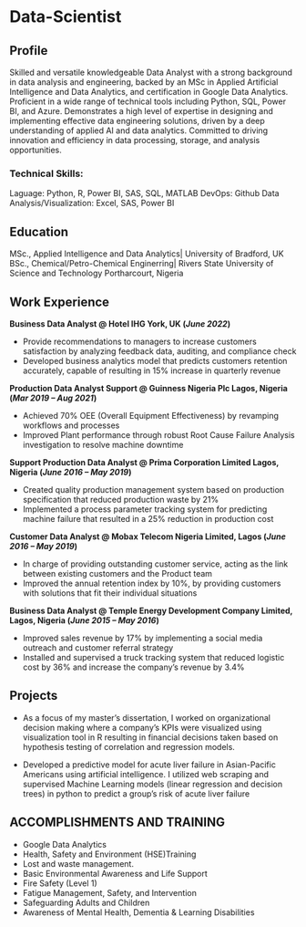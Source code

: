 # Data-Scientist

## Profile
Skilled and versatile knowledgeable Data Analyst with a strong background in data analysis and engineering, backed by an MSc in Applied Artificial Intelligence and Data Analytics, and certification in Google Data Analytics. Proficient in a wide range of technical tools including Python, SQL, Power BI, and Azure. Demonstrates a high level of expertise in designing and implementing effective data engineering solutions, driven by a deep understanding of applied AI and data analytics. Committed to driving innovation and efficiency in data processing, storage, and analysis opportunities.

### Technical Skills:
Laguage: Python, R, Power BI, SAS, SQL, MATLAB
DevOps: Github
Data Analysis/Visualization: Excel, SAS, Power BI

## Education
MSc., Applied Intelligence and Data Analytics| University of Bradford, UK
BSc., Chemical/Petro-Chemical Enginerring| Rivers State University of Science and Technology Portharcourt, Nigeria

## Work Experience
**Business Data Analyst @ Hotel IHG York, UK (_June 2022_)**      
- Provide recommendations to managers to increase customers satisfaction by analyzing feedback data, auditing, and compliance check
- Developed business analytics model that predicts customers retention accurately, capable of resulting in 15% increase in quarterly revenue
  
**Production Data Analyst Support @ Guinness Nigeria Plc Lagos, Nigeria (_Mar 2019 – Aug 2021_)**    
- Achieved 70% OEE (Overall Equipment Effectiveness) by revamping workflows and processes
- Improved Plant performance through robust Root Cause Failure Analysis investigation to resolve machine downtime
  
**Support Production Data Analyst @ Prima Corporation Limited Lagos, Nigeria (_June 2016 – May 2019_)**    
- Created quality production management system based on production specification that reduced production waste by 21%
- Implemented a process parameter tracking system for predicting machine failure that resulted in a 25% reduction in production cost
  
**Customer Data Analyst @ Mobax Telecom Nigeria Limited, Lagos (_June 2016 – May 2019_)**    
- In charge of providing outstanding customer service, acting as the link between existing customers and the Product team
- Improved the annual retention index by 10%, by providing customers with solutions that fit their individual situations
  
**Business Data Analyst @ Temple Energy Development Company Limited, Lagos, Nigeria (_June 2015 – May 2016_)**    
- Improved sales revenue by 17% by implementing a social media outreach and customer referral strategy
- Installed and supervised a truck tracking system that reduced logistic cost by 36% and increase the company’s revenue by 3.4%

## Projects
- As a focus of my master’s dissertation, I worked on organizational decision making where a company’s KPIs were visualized using visualization 
tool in R resulting in financial decisions taken based on hypothesis testing of correlation and regression models.    

- Developed a predictive model for acute liver failure in Asian-Pacific Americans using artificial intelligence. I utilized web scraping and 
supervised Machine Learning models (linear regression and decision trees) in python to predict a group’s risk of acute liver failure

## ACCOMPLISHMENTS AND TRAINING
- Google Data Analytics
- Health, Safety and Environment (HSE)Training
- Lost and waste management.
- Basic Environmental Awareness and Life Support
- Fire Safety (Level 1)
- Fatigue Management, Safety, and Intervention
- Safeguarding Adults and Children
- Awareness of Mental Health, Dementia & Learning Disabilities
